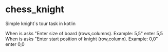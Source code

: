# chess_knight
Simple knight`s tour task in kotlin

When is asks "Enter size of board (rows,columns). Example: 5,5" enter 5,5
When is asks "Enter start position of knight (row,column). Example: 0,0" enter 0,0

